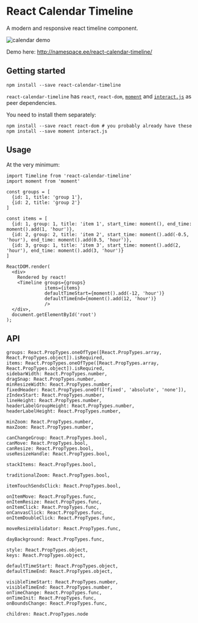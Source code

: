 # React Calendar Timeline

A modern and responsive react timeline component.

![calendar demo](https://raw.githubusercontent.com/namespace-ee/react-calendar-timeline/master/doc/demo.gif)

Demo here: http://namespace.ee/react-calendar-timeline/

## Getting started

```
npm install --save react-calendar-timeline
```

`react-calendar-timeline` has `react`, `react-dom`, [`moment`](http://momentjs.com/) and [`interact.js`](http://interactjs.io/docs/) as peer dependencies.

You need to install them separately:

```
npm install --save react react-dom # you probably already have these
npm install --save moment interact.js
```

## Usage

At the very minimum:

```
import Timeline from 'react-calendar-timeline'
import moment from 'moment'

const groups = [
  {id: 1, title: 'group 1'},
  {id: 2, title: 'group 2'}
]

const items = [
  {id: 1, group: 1, title: 'item 1', start_time: moment(), end_time: moment().add(1, 'hour')},
  {id: 2, group: 2, title: 'item 2', start_time: moment().add(-0.5, 'hour'), end_time: moment().add(0.5, 'hour')},
  {id: 3, group: 1, title: 'item 3', start_time: moment().add(2, 'hour'), end_time: moment().add(3, 'hour')}
]

ReactDOM.render(
  <div>
    Rendered by react!
    <Timeline groups={groups}
              items={items}
              defaultTimeStart={moment().add(-12, 'hour')}
              defaultTimeEnd={moment().add(12, 'hour')}
              />
  </div>,
  document.getElementById('root')
);
```

## API
```
groups: React.PropTypes.oneOfType([React.PropTypes.array, React.PropTypes.object]).isRequired,
items: React.PropTypes.oneOfType([React.PropTypes.array, React.PropTypes.object]).isRequired,
sidebarWidth: React.PropTypes.number,
dragSnap: React.PropTypes.number,
minResizeWidth: React.PropTypes.number,
fixedHeader: React.PropTypes.oneOf(['fixed', 'absolute', 'none']),
zIndexStart: React.PropTypes.number,
lineHeight: React.PropTypes.number,
headerLabelGroupHeight: React.PropTypes.number,
headerLabelHeight: React.PropTypes.number,

minZoom: React.PropTypes.number,
maxZoom: React.PropTypes.number,

canChangeGroup: React.PropTypes.bool,
canMove: React.PropTypes.bool,
canResize: React.PropTypes.bool,
useResizeHandle: React.PropTypes.bool,

stackItems: React.PropTypes.bool,

traditionalZoom: React.PropTypes.bool,

itemTouchSendsClick: React.PropTypes.bool,

onItemMove: React.PropTypes.func,
onItemResize: React.PropTypes.func,
onItemClick: React.PropTypes.func,
onCanvasClick: React.PropTypes.func,
onItemDoubleClick: React.PropTypes.func,

moveResizeValidator: React.PropTypes.func,

dayBackground: React.PropTypes.func,

style: React.PropTypes.object,
keys: React.PropTypes.object,

defaultTimeStart: React.PropTypes.object,
defaultTimeEnd: React.PropTypes.object,

visibleTimeStart: React.PropTypes.number,
visibleTimeEnd: React.PropTypes.number,
onTimeChange: React.PropTypes.func,
onTimeInit: React.PropTypes.func,
onBoundsChange: React.PropTypes.func,

children: React.PropTypes.node
```

